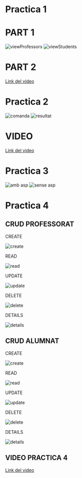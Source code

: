 # Practica 1

# PART 1
![viewProfessors](professorsview.png)
![viewStudents](studentsview.png)

# PART 2
[Link del video](PracticaDjango1.webm)

# Practica 2


![comanda](migraciocentres.png)
![resultat](resultat.png)

# VIDEO
[Link del video](migraciouf4.webm)


# Practica 3

![amb asp](formularivertical.png)
![sense asp](formularisenseasp.png)

# Practica 4 

<h2>CRUD PROFESSORAT</h2>
CREATE

![create](vistaCreateProfessorat.png)

READ

![read](vistaProfessorat.png)

UPDATE

![update](vistaUpdateProfessorat.png)

DELETE

![delete](vistaDeleteProfessorat.png)

DETAILS

![details](vistaDetailsProfessorat.png)

<h2>CRUD ALUMNAT</h2>

CREATE

![create](vistaCreateAlumnat.png)

READ

![read](vistaAlumnat.png)

UPDATE

![update](vistaUpdateAlumnat.png)

DELETE

![delete](vistaDeleteAlumnat.png)

DETAILS

![details](vistaDetailsAlumnat.png)

<h2> VIDEO PRACTICA 4 </h2>

[Link del video](videoCrud.webm)
